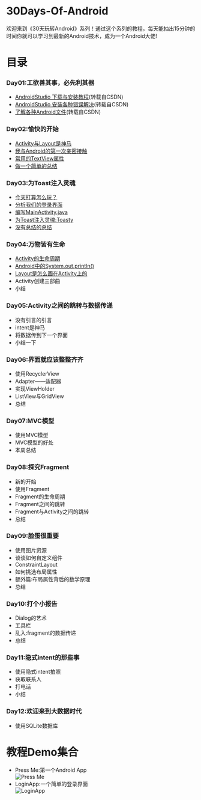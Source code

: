 # 30Days-Of-Android
欢迎来到《30天玩转Android》系列！通过这个系列的教程，每天能抽出15分钟的时间你就可以学习到最新的Android技术，成为一个Android大佬!

# 目录
### Day01:工欲善其事，必先利其器
* [AndroidStudio 下载与安装教程](https://blog.csdn.net/shengmer/article/details/78866918)(转载自CSDN)    
* [AndroidStudio 安装各种错误解决](https://blog.csdn.net/TaiJi1985/article/details/51404720)(转载自CSDN)  
* [了解各种Android文件](https://blog.csdn.net/zhaohuiyang_949/article/details/81639127)(转载自CSDN)  
### Day02:愉快的开始
* [Activity与Layout是神马](https://github.com/stepfencurryxiao/30DaysOfAndroid/blob/master/docs/Day02/ActivityAndLayout.md)   
* [我与Android的第一次亲密接触](https://github.com/stepfencurryxiao/30DaysOfAndroid/blob/master/docs/Day02/FirstApp.md)  
* [常用的TextView属性](https://github.com/stepfencurryxiao/30DaysOfAndroid/blob/master/docs/Day02/TextView.md)  
* [做一个简单的总结](https://github.com/stepfencurryxiao/30DaysOfAndroid/blob/master/docs/Day02/summarize.md)
### Day03:为Toast注入灵魂
* [今天打算怎么玩？](https://github.com/stepfencurryxiao/30DaysOfAndroid/blob/master/docs/Day03/LoginApp.md)
* [分析我们的登录界面](https://github.com/stepfencurryxiao/30DaysOfAndroid/blob/master/docs/Day03/Layout.md)
* [编写MainActivity.java](https://github.com/stepfencurryxiao/30DaysOfAndroid/blob/master/docs/Day03/Activity.md)
* [为Toast注入灵魂:Toasty](https://github.com/stepfencurryxiao/30DaysOfAndroid/blob/master/docs/Day03/Toasty.md)
* [没有总结的总结](https://github.com/stepfencurryxiao/30DaysOfAndroid/blob/master/docs/Day03/summarize.md)  
### Day04:万物皆有生命
* [Activity的生命周期](https://github.com/stepfencurryxiao/30DaysOfAndroid/blob/master/docs/Day04/Activity-life.md)
* [Android中的System.out.println()](https://github.com/stepfencurryxiao/30DaysOfAndroid/blob/master/docs/Day04/LogCat.md)
* [Layout是怎么画在Activity上的](https://github.com/stepfencurryxiao/30DaysOfAndroid/blob/master/docs/Day04/LayoutToActivity.md)
* Activity创建三部曲
* 小结
### Day05:Activity之间的跳转与数据传递
* 没有引言的引言
* intent是神马
* 将数据传到下一个界面
* 小结一下
### Day06:界面就应该整整齐齐
* 使用RecyclerView
* Adapter——适配器
* 实现ViewHolder
* ListView与GridView
* 总结
### Day07:MVC模型
* 使用MVC模型
* MVC模型的好处
* 本周总结
### Day08:探究Fragment
* 新的开始
* 使用Fragment
* Fragment的生命周期
* Fragment之间的跳转
* Fragment与Activity之间的跳转
* 总结
### Day09:脸蛋很重要
* 使用图片资源
* 谈谈如何自定义组件
* ConstraintLayout
* 如何挑选布局属性
* 额外篇:布局属性背后的数学原理
* 总结
### Day10:打个小报告
* Dialog的艺术
* 工具栏
* 乱入:fragment的数据传递
* 总结
### Day11:隐式intent的那些事
* 使用隐式intent拍照
* 获取联系人
* 打电话
* 小结
### Day12:欢迎来到大数据时代
* 使用SQLite数据库


# 教程Demo集合
* Press Me:第一个Android App  
![Press Me](https://github.com/stepfencurryxiao/30DaysOfAndroid/blob/master/docs/Day02/image/1579491468011.gif)
* LoginApp:一个简单的登录界面  
![LoginApp](https://github.com/stepfencurryxiao/30DaysOfAndroid/blob/master/docs/Day03/image/1579827883851.gif)
